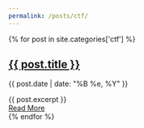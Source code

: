 ```yaml
---
permalink: /posts/ctf/
---
```


<div class="posts">
  {% for post in site.categories['ctf'] %}
    <article class="post">
      <h1>
          <a href="{{ site.baseurl }}{{ post.url }}">{{ post.title }}</a>
      </h1>
      <div>
        <p class="post_date">{{ post.date | date: "%B %e, %Y" }}</p>
      </div>
      <div class="entry">
        {{ post.excerpt }}
      </div>
      <a href="{{ site.baseurl }}{{ post.url }}" class="read-more">
          Read More
      </a>
    </article>
  {% endfor %}
</div>

